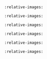 #

```{include} 01_topic_vagrant.md
:relative-images:
```

```{include} 02_topic_docker.md
:relative-images:
```

```{include} 03_topic_compose.md
:relative-images:
```

```{include} 04_topic_ansible.md
:relative-images:
```

```{include} 05_topic_salt.md
:relative-images:
```

```{include} 06_topic_secrets.md
:relative-images:
```

```{include} custom_html.md
```
